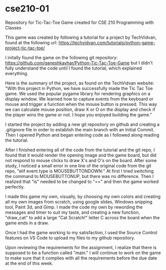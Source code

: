 # cse210-01
Repository for Tic-Tac-Toe Game created for CSE 210 Programming with Classes

This game was created by following a tutorial for a project by TechVidvan, found at the following url:
https://techvidvan.com/tutorials/python-game-project-tic-tac-toe/

I initally found the game on the following git repository:
https://github.com/ganeshkavhar/Python-Tic-Tac-Toe-Game
but I didn't fully understand the code until I found the tutorial, which
explained everything. 

Here is the summary of the project, as found on the TechVidvan website:
"With this project in Python, we have successfully made the Tic Tac Toe game. 
We used the popular pygame library for rendering graphics on a display window. 
We learned how to capture events from the keyboard or mouse and trigger a 
function when the mouse button is pressed. This way we can calculate mouse 
position, draw X or O on the display and check if the player wins the game or not. 
I hope you enjoyed building the game."

I started the project by adding a new git repository on github and creating a .gitignore
file in order to establish the main branch with an Initial Commit. Then I opened 
Python and began entering code as I followed along reading the tutorial.

After I finished entering all of the code from the tutorial and the git repo, I found that it 
would render the opening image and the game board, but did not respond to mouse clicks to 
draw X's and O's on the board. After some study, I noticed a small error in one line 
of the original code from the git repo, "elif event.type is MOUSEBUTTONDOWN:" 
At first I tried switching the command to MOUSEBUTTONUP, but there was no difference. 
Then I realized that "is" needed to be changed to "==" and then the game worked perfectly.

I made this game my own, visually, by choosing my own colors and creating all my own images 
from scratch, using google slides, Windows snipping tool, Paint 3d, and Gimp. I made the
code my own by rewording the messages and timer to suit my taste, and creating a new function, 
"draw_cat" to add a large "Cat Scratch!" letter C across the board when the game ends in a draw.

Once I had the game working to my satisfaction, I used the Source Control features on VS Code
to upload my files to my github repository.

Upon reviewing the requirements for the assignment, I realize that there is supposed to be
a function called "main." I will continue to work on the game to make sure that it
complies with all the requirements before the due date at the end of this week.

